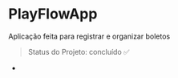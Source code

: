 # PlayFlowApp
Aplicação feita para registrar e organizar boletos

> Status do Projeto: concluído :white_check_mark:
-
